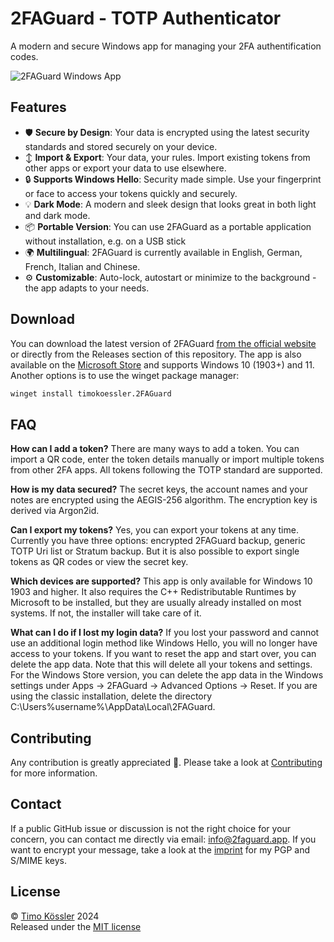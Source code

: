 # 2FAGuard - TOTP Authenticator

A modern and secure Windows app for managing your 2FA authentification codes.

![2FAGuard Windows App](https://2faguard.app/img/github-readme.png)

## Features

- 🛡️ **Secure by Design**: Your data is encrypted using the latest security standards and stored securely on your device.
- ↕️ **Import & Export**: Your data, your rules. Import existing tokens from other apps or export your data to use elsewhere.
- 🔒 **Supports Windows Hello**: Security made simple. Use your fingerprint or face to access your tokens quickly and securely.
- 💡 **Dark Mode**: A modern and sleek design that looks great in both light and dark mode.
- 📦 **Portable Version**: You can use 2FAGuard as a portable application without installation, e.g. on a USB stick
- 🌍 **Multilingual**: 2FAGuard is currently available in English, German, French, Italian and Chinese.
- ⚙️ **Customizable**: Auto-lock, autostart or minimize to the background - the app adapts to your needs.

## Download

You can download the latest version of 2FAGuard [from the official website](https://2faguard.app#download) or directly from the Releases section of this repository. The app is also available on the [Microsoft Store](https://apps.microsoft.com/detail/9p6hr4gszjrm) and supports Windows 10 (1903+) and 11. Another options is to use the winget package manager:

```sh
winget install timokoessler.2FAGuard
```

## FAQ

**How can I add a token?**
There are many ways to add a token. You can import a QR code, enter the token details manually or import multiple tokens from other 2FA apps. All tokens following the TOTP standard are supported.

**How is my data secured?**
The secret keys, the account names and your notes are encrypted using the AEGIS-256 algorithm. The encryption key is derived via Argon2id.

**Can I export my tokens?**
Yes, you can export your tokens at any time. Currently you have three options: encrypted 2FAGuard backup, generic TOTP Uri list or Stratum backup. But it is also possible to export single tokens as QR codes or view the secret key.

**Which devices are supported?**
This app is only available for Windows 10 1903 and higher. It also requires the C++ Redistributable Runtimes by Microsoft to be installed, but they are usually already installed on most systems. If not, the installer will take care of it.

**What can I do if I lost my login data?**
If you lost your password and cannot use an additional login method like Windows Hello, you will no longer have access to your tokens. If you want to reset the app and start over, you can delete the app data. Note that this will delete all your tokens and settings. For the Windows Store version, you can delete the app data in the Windows settings under Apps -> 2FAGuard -> Advanced Options -> Reset. If you are using the classic installation, delete the directory C:\Users\%username%\AppData\Local\2FAGuard.

## Contributing

Any contribution is greatly appreciated 🥳. Please take a look at [Contributing](https://github.com/timokoessler/2FAGuard/blob/main/CONTRIBUTING.md) for more information.

## Contact

If a public GitHub issue or discussion is not the right choice for your concern, you can contact me directly via email: [info@2faguard.app](mailto:info@2faguard.app). If you want to encrypt your message, take a look at the [imprint](https://2faguard.app/imprint) for my PGP and S/MIME keys.

## License

© [Timo Kössler](https://timokoessler.de) 2024  
Released under the [MIT license](https://github.com/timokoessler/totp-token-guard/blob/main/LICENSE)
